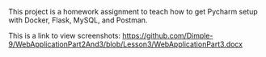 This project is a homework assignment to teach how to get Pycharm setup with Docker, Flask, MySQL, and Postman.

This is a link to view screenshots: https://github.com/Dimple-9/WebApplicationPart2And3/blob/Lesson3/WebApplicationPart3.docx
